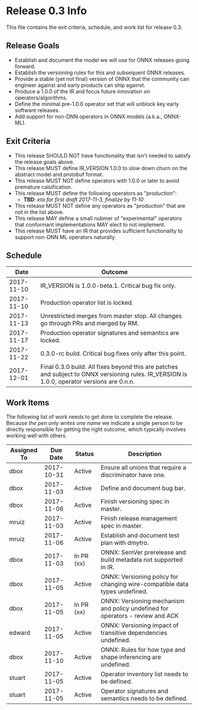 # Release 0.3 Info

This file contains the exit criteria, schedule, and work list for release 0.3.

## Release Goals

* Establish and document the model we will use for ONNX releases going forward.
* Establish the versioning rules for this and subsequent ONNX releases.
* Provide a stable (yet not final) version of ONNX that the community can engineer against and early products can ship against.
* Produce a 1.0.0 of the IR and focus future innovation on operators/algorithms.
* Define the minimal pre-1.0.0 operator set that will unblock key early software releases.  
* Add support for non-DNN operators in ONNX models (a.k.a., ONNX-ML).

## Exit Criteria

* This release SHOULD NOT have functionality that isn't needed to satisfy the release goals above.
* This release MUST define IR_VERSION 1.0.0 to slow down churn on the abstract model and protobuf format.
* This release MUST NOT define operators with 1.0.0 or later to avoid premature calsification. 
* This release MUST define the following operators as "production":
    * **TBD**: *eta for first draft 2017-11-3, finalize by 11-10*
* This release MUST NOT define any operators as "production" that are not in the list above.
* This release MAY define a small nubmer of "experimental" operators that conformant implementations MAY elect to not implement. 
* This release MUST have an IR that provides sufficient functionality to support non-DNN ML operators naturally. 

## Schedule

| Date | Outcome |
| --- | --- |
| 2017-11-10 | IR_VERSION is 1.0.0-beta.1. Critical bug fix only. | 
| 2017-11-10 | Production operator list is locked. | 
| 2017-11-13 | Unrestricted merges from master stop. All changes go through PRs and merged by RM. | 
| 2017-11-17 | Production operator signatures and semantics are locked. | 
| 2017-11-22 | 0.3.0-rc build. Critical bug fixes only after this point.  | 
| 2017-12-01 | Final 0.3.0 build. All fixes beyond this are patches and subject to ONNX versioning rules.  IR_VERSION is 1.0.0, operator versions are 0.n.n.| 


## Work Items

The following list of work needs to get done to complete the release.  Because *the pen only writes one name* we indicate a 
single person to be directly responsible for getting the right outcome, which typically 
involves working well with others.  

| Assigned To | Due Date | Status | Description |
| --- | --- | --- | --- |
| dbox        | 2017-10-31 | Active | Ensure all unions that require a discriminator have one. | 
| dbox        | 2017-11-03 | Active | Define and document bug bar. | 
| dbox        | 2017-11-06 | Active | Finish versioning spec in master. |
| mruiz       | 2017-11-03 | Active | Finish release management spec in master. |
| mruiz       | 2017-11-06 | Active | Establish and document test plan with dmytro. |
| dbox        | 2017-11-03 | In PR (xx) | ONNX: SemVer prerelease and build metadata not supported in IR. |
| dbox        | 2017-11-05 | Active | ONNX: Versioning policy for changing wire-compatible data types undefined. |
| dbox        | 2017-11-05 | In PR (xx) | ONNX: Versioning mechanism and policy undefined for operators - review and ACK|comment|counter Edward's proposal.|
| edward      | 2017-11-05 | Active | ONNX: Versioning impact of transitive dependencies undefined. |
| dbox        | 2017-11-10 | Active | ONNX: Rules for how type and shape inferencing are undefined. |
| stuart      | 2017-11-05 | Active | Operator inventory list needs to be defined. |
| stuart      | 2017-11-05 | Active | Operator signatures and semantics needs to be defined. |
 


